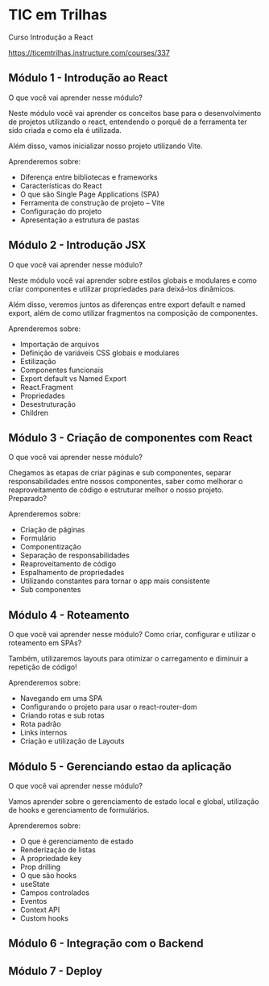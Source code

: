 # TIC em Trilhas

Curso Introdução a React

https://ticemtrilhas.instructure.com/courses/337

## Módulo 1 - Introdução ao React

O que você vai aprender nesse módulo?

Neste módulo você vai aprender os conceitos base para o desenvolvimento de projetos utilizando o react, entendendo o porquê de a ferramenta ter sido criada e como ela é utilizada.

Além disso, vamos inicializar nosso projeto utilizando Vite.

Aprenderemos sobre:

- Diferença entre bibliotecas e frameworks
- Características do React
- O que são Single Page Applications (SPA)
- Ferramenta de construção de projeto – Vite
- Configuração do projeto
- Apresentação a estrutura de pastas

## Módulo 2 - Introdução JSX

O que você vai aprender nesse módulo?

Neste módulo você vai aprender sobre estilos globais e modulares e como criar componentes e utilizar propriedades para deixá-los dinâmicos.

Além disso, veremos juntos as diferenças entre export default e named export, além de como utilizar fragmentos na composição de componentes.

Aprenderemos sobre:

- Importação de arquivos
- Definição de variáveis CSS globais e modulares
- Estilização
- Componentes funcionais
- Export default vs Named Export
- React.Fragment
- Propriedades
- Desestruturação
- Children

## Módulo 3 - Criação de componentes com React

O que você vai aprender nesse módulo?

Chegamos às etapas de criar páginas e sub componentes, separar responsabilidades entre nossos componentes, saber como melhorar o reaproveitamento de código e estruturar melhor o nosso projeto. Preparado?

Aprenderemos sobre:

- Criação de páginas
- Formulário
- Componentização
- Separação de responsabilidades
- Reaproveitamento de código
- Espalhamento de propriedades
- Utilizando constantes para tornar o app mais consistente
- Sub componentes

## Módulo 4 - Roteamento

O que você vai aprender nesse módulo?
Como criar, configurar e utilizar o roteamento em SPAs?

Também, utilizaremos layouts para otimizar o carregamento e diminuir a repetição de código!

Aprenderemos sobre:

- Navegando em uma SPA
- Configurando o projeto para usar o react-router-dom
- Criando rotas e sub rotas
- Rota padrão
- Links internos
- Criação e utilização de Layouts

## Módulo 5 - Gerenciando estao da aplicação

O que você vai aprender nesse módulo?

Vamos aprender sobre o gerenciamento de estado local e global, utilização de hooks e gerenciamento de formulários.

Aprenderemos sobre:

- O que é gerenciamento de estado
- Renderização de listas
- A propriedade key
- Prop drilling
- O que são hooks
- useState
- Campos controlados
- Eventos
- Context API
- Custom hooks

## Módulo 6 - Integração com o Backend

## Módulo 7 - Deploy

